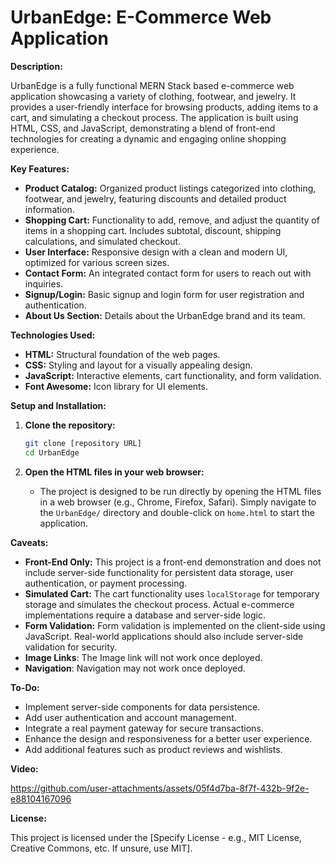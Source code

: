 # UrbanEdge: E-Commerce Web Application

**Description:**

UrbanEdge is a fully functional MERN Stack based e-commerce web application showcasing a variety of clothing, footwear, and jewelry. It provides a user-friendly interface for browsing products, adding items to a cart, and simulating a checkout process. The application is built using HTML, CSS, and JavaScript, demonstrating a blend of front-end technologies for creating a dynamic and engaging online shopping experience.

**Key Features:**

*   **Product Catalog:** Organized product listings categorized into clothing, footwear, and jewelry, featuring discounts and detailed product information.
*   **Shopping Cart:** Functionality to add, remove, and adjust the quantity of items in a shopping cart. Includes subtotal, discount, shipping calculations, and simulated checkout.
*   **User Interface:** Responsive design with a clean and modern UI, optimized for various screen sizes.
*   **Contact Form:** An integrated contact form for users to reach out with inquiries.
*   **Signup/Login:** Basic signup and login form for user registration and authentication.
*   **About Us Section:** Details about the UrbanEdge brand and its team.

**Technologies Used:**

*   **HTML:**  Structural foundation of the web pages.
*   **CSS:** Styling and layout for a visually appealing design.
*   **JavaScript:** Interactive elements, cart functionality, and form validation.
*   **Font Awesome:** Icon library for UI elements.
  
**Setup and Installation:**

1.  **Clone the repository:**
    ```bash
    git clone [repository URL]
    cd UrbanEdge
    ```

2.  **Open the HTML files in your web browser:**
    *   The project is designed to be run directly by opening the HTML files in a web browser (e.g., Chrome, Firefox, Safari). Simply navigate to the `UrbanEdge/` directory and double-click on `home.html` to start the application.

**Caveats:**

*   **Front-End Only:** This project is a front-end demonstration and does not include server-side functionality for persistent data storage, user authentication, or payment processing.
*   **Simulated Cart:**  The cart functionality uses `localStorage` for temporary storage and simulates the checkout process. Actual e-commerce implementations require a database and server-side logic.
*   **Form Validation:**  Form validation is implemented on the client-side using JavaScript. Real-world applications should also include server-side validation for security.
*   **Image Links**: The Image link will not work once deployed.
*   **Navigation**: Navigation may not work once deployed.

**To-Do:**

*   Implement server-side components for data persistence.
*   Add user authentication and account management.
*   Integrate a real payment gateway for secure transactions.
*   Enhance the design and responsiveness for a better user experience.
*   Add additional features such as product reviews and wishlists.

**Video:**

https://github.com/user-attachments/assets/05f4d7ba-8f7f-432b-9f2e-e88104167096


**License:**

This project is licensed under the [Specify License - e.g., MIT License, Creative Commons, etc. If unsure, use MIT].


